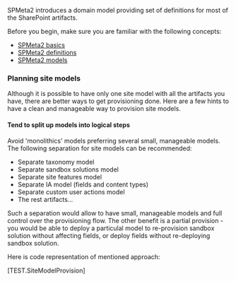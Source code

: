 ﻿---
Title: Site model
FileName: sitemodel.html
---

SPMeta2 introduces a domain model providing set of definitions for most of the SharePoint artifacts.

Before you begin, make sure you are familiar with the following concepts:

* [SPMeta2 basics](/spmeta2/basics/)
* [SPMeta2 definitions](/spmeta2/definitions/)
* [SPMeta2 models](/spmeta2/models/)

### Planning site models

Although it is possible to have only one site model with all the artifacts you have, there are better ways to get provisioning done. Here are a few hints to have a clean and manageable way to provision site models.

#### Tend to split up models into logical steps

Avoid 'monolithics' models preferring several small, manageable models. The following separation for site models can be recommended:

* Separate taxonomy model
* Separate sandbox solutions model
* Separate site features model
* Separate IA model (fields and content types)
* Separate custom user actions model
* The rest artifacts...

Such a separation would allow to have small, manageable models and full control over the provisioning flow. The other benefit is a partial provision - you would be able to deploy a particulal model to re-provision sandbox solution without affecting fields, or deploy fields without re-deploying sandbox solution.

Here is code representation of mentioned approach:

[TEST.SiteModelProvision]